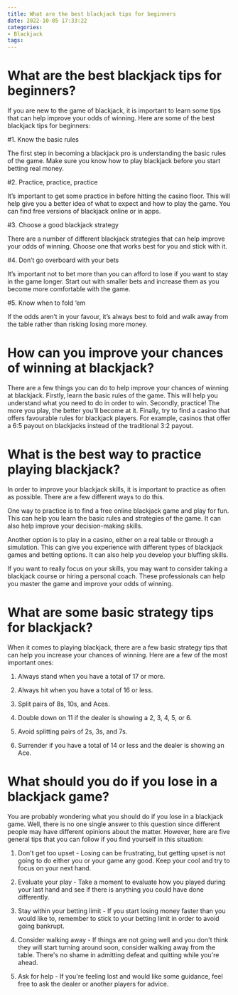```yaml
---
title: What are the best blackjack tips for beginners
date: 2022-10-05 17:33:22
categories:
- Blackjack
tags:
---
```



#  What are the best blackjack tips for beginners?

If you are new to the game of blackjack, it is important to learn some tips that can help improve your odds of winning. Here are some of the best blackjack tips for beginners:

#1. Know the basic rules

The first step in becoming a blackjack pro is understanding the basic rules of the game. Make sure you know how to play blackjack before you start betting real money.

#2. Practice, practice, practice

It’s important to get some practice in before hitting the casino floor. This will help give you a better idea of what to expect and how to play the game. You can find free versions of blackjack online or in apps.

#3. Choose a good blackjack strategy

There are a number of different blackjack strategies that can help improve your odds of winning. Choose one that works best for you and stick with it.

#4. Don’t go overboard with your bets

It’s important not to bet more than you can afford to lose if you want to stay in the game longer. Start out with smaller bets and increase them as you become more comfortable with the game.

#5. Know when to fold ‘em

If the odds aren’t in your favour, it’s always best to fold and walk away from the table rather than risking losing more money.

#  How can you improve your chances of winning at blackjack?

There are a few things you can do to help improve your chances of winning at blackjack. Firstly, learn the basic rules of the game. This will help you understand what you need to do in order to win. Secondly, practice! The more you play, the better you'll become at it. Finally, try to find a casino that offers favourable rules for blackjack players. For example, casinos that offer a 6:5 payout on blackjacks instead of the traditional 3:2 payout.

#  What is the best way to practice playing blackjack?

In order to improve your blackjack skills, it is important to practice as often as possible. There are a few different ways to do this.

One way to practice is to find a free online blackjack game and play for fun. This can help you learn the basic rules and strategies of the game. It can also help improve your decision-making skills.

Another option is to play in a casino, either on a real table or through a simulation. This can give you experience with different types of blackjack games and betting options. It can also help you develop your bluffing skills.

If you want to really focus on your skills, you may want to consider taking a blackjack course or hiring a personal coach. These professionals can help you master the game and improve your odds of winning.

#  What are some basic strategy tips for blackjack?

When it comes to playing blackjack, there are a few basic strategy tips that can help you increase your chances of winning. Here are a few of the most important ones:

1. Always stand when you have a total of 17 or more.

2. Always hit when you have a total of 16 or less.

3. Split pairs of 8s, 10s, and Aces.

4. Double down on 11 if the dealer is showing a 2, 3, 4, 5, or 6.

5. Avoid splitting pairs of 2s, 3s, and 7s.

6. Surrender if you have a total of 14 or less and the dealer is showing an Ace.

#  What should you do if you lose in a blackjack game?

You are probably wondering what you should do if you lose in a blackjack game. Well, there is no one single answer to this question since different people may have different opinions about the matter. However, here are five general tips that you can follow if you find yourself in this situation:

1. Don't get too upset - Losing can be frustrating, but getting upset is not going to do either you or your game any good. Keep your cool and try to focus on your next hand.

2. Evaluate your play - Take a moment to evaluate how you played during your last hand and see if there is anything you could have done differently.

3. Stay within your betting limit - If you start losing money faster than you would like to, remember to stick to your betting limit in order to avoid going bankrupt.

4. Consider walking away - If things are not going well and you don't think they will start turning around soon, consider walking away from the table. There's no shame in admitting defeat and quitting while you're ahead.

5. Ask for help - If you're feeling lost and would like some guidance, feel free to ask the dealer or another players for advice.